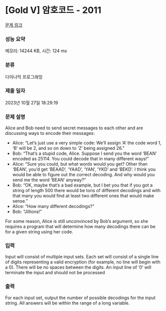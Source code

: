 # [Gold V] 암호코드 - 2011 

[문제 링크](https://www.acmicpc.net/problem/2011) 

### 성능 요약

메모리: 14244 KB, 시간: 124 ms

### 분류

다이나믹 프로그래밍

### 제출 일자

2023년 10월 27일 18:29:19

### 문제 설명

<p>Alice and Bob need to send secret messages to each other and are discussing ways to encode their messages:</p>

<ul>
	<li>Alice: “Let’s just use a very simple code: We’ll assign ‘A’ the code word 1, ‘B’ will be 2, and so on down to ‘Z’ being assigned 26.”</li>
	<li>Bob: “That’s a stupid code, Alice. Suppose I send you the word ‘BEAN’ encoded as 25114. You could decode that in many different ways!”</li>
	<li>Alice: “Sure you could, but what words would you get? Other than ‘BEAN’, you’d get ‘BEAAD’, ‘YAAD’, ‘YAN’, ‘YKD’ and ‘BEKD’. I think you would be able to figure out the correct decoding. And why would you send me the word ‘BEAN’ anyway?”</li>
	<li>Bob: “OK, maybe that’s a bad example, but I bet you that if you got a string of length 500 there would be tons of different decodings and with that many you would find at least two different ones that would make sense.”</li>
	<li>Alice: “How many different decodings?”</li>
	<li>Bob: “Jillions!”</li>
</ul>

<p>For some reason, Alice is still unconvinced by Bob’s argument, so she requires a program that will determine how many decodings there can be for a given string using her code.</p>

### 입력 

 <p>Input will consist of multiple input sets. Each set will consist of a single line of digits representing a valid encryption (for example, no line will begin with a 0). There will be no spaces between the digits. An input line of ‘0’ will terminate the input and should not be processed</p>

### 출력 

 <p>For each input set, output the number of possible decodings for the input string. All answers will be within the range of a long variable.</p>


